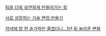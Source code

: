 [팀을 더욱 유연하게 만들어가는 힘](https://helloworld.kurly.com/blog/squad-b-team-building/)

[서로 성장하는 기술 면접 만들기](https://hiddenest.dev/good-tech-interview)

[저녁에 밥 한 숟가락만 줄였더니…1년 뒤 놀라운 변화](https://n.news.naver.com/article/025/0003139690)